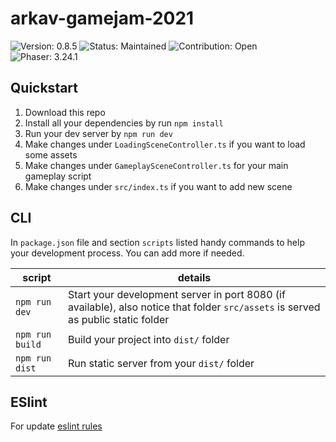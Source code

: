# arkav-gamejam-2021

<img src='https://img.shields.io/badge/Version-0.8.5-brightgreen'  alt="Version: 0.8.5"/>
<img src='https://img.shields.io/badge/Status-Maintained-brightgreen'  alt="Status: Maintained"/>
<img src='https://img.shields.io/badge/Contribution-Open-brightgreen'  alt="Contribution: Open"/>
<img src='https://img.shields.io/badge/Phaser-3.24.1-blue'  alt="Phaser: 3.24.1"/>

## Quickstart

1. Download this repo
2. Install all your dependencies by run `npm install`
3. Run your dev server by `npm run dev`
4. Make changes under `LoadingSceneController.ts` if you want to load some assets
5. Make changes under `GameplaySceneController.ts` for your main gameplay script
6. Make changes under `src/index.ts` if you want to add new scene

## CLI

In `package.json` file and section `scripts` listed handy commands to help your development process. You can add more if needed.

| script | details |
| ------ | ------- |
| `npm run dev` | Start your development server in port 8080 (if available), also notice that folder `src/assets` is served as public static folder
| `npm run build` | Build your project into `dist/` folder
| `npm run dist` | Run static server from your `dist/` folder

## ESlint

For update [eslint rules](https://github.com/typescript-eslint/typescript-eslint/tree/master/packages/eslint-plugin/docs/rules)
